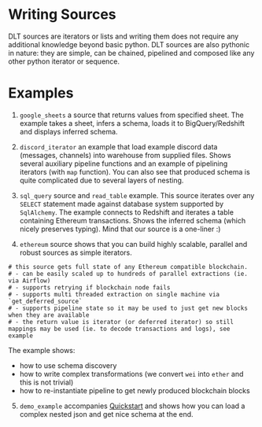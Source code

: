 # Writing Sources
DLT sources are iterators or lists and writing them does not require any additional knowledge beyond basic python. DLT sources are also pythonic in nature: they are simple, can be chained, pipelined and composed like any other python iterator or sequence.


# Examples

1. `google_sheets` a source that returns values from specified sheet. The example takes a sheet, infers a schema, loads it to BigQuery/Redshift and displays inferred schema.

2. `discord_iterator` an example that load example discord data (messages, channels) into warehouse from supplied files. Shows several auxiliary pipeline functions and an example of pipelining iterators (with `map` function). You can also see that produced schema is quite complicated due to several layers of nesting.

3. `sql_query` source and `read_table` example. This source iterates over any `SELECT` statement made against database system supported by `SqlAlchemy`. The example connects to Redshift and iterates a table containing Ethereum transactions. Shows the inferred schema (which nicely preserves typing). Mind that our source is a one-liner :)

4. `ethereum` source shows that you can build highly scalable, parallel and robust sources as simple iterators.

```
# this source gets full state of any Ethereum compatible blockchain.
# - can be easily scaled up to hundreds of parallel extractions (ie. via Airflow)
# - supports retrying if blockchain node fails
# - supports multi threaded extraction on single machine via `get_deferred_source`
# - supports pipeline state so it may be used to just get new blocks when they are available
# - the return value is iterator (or deferred iterator) so still mappings may be used (ie. to decode transactions and logs), see example
```

The example shows:
- how to use schema discovery
- how to write complex transformations (we convert `wei` into `ether` and this is not trivial)
- how to re-instantiate pipeline to get newly produced blockchain blocks

5. `demo_example` accompanies [Quickstart](../QUICKSTART.md) and shows how you can load a complex nested json and get nice schema at the end.